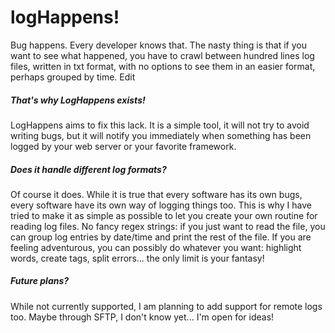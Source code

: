 logHappens!
=============

Bug happens. Every developer knows that. The nasty thing is that if you want to see what happened, you have to crawl between hundred lines log files, written in txt format, with no options to see them in an easier format, perhaps grouped by time. Edit


##### That's why LogHappens exists!

LogHappens aims to fix this lack. It is a simple tool, it will not try to avoid writing bugs, but it will notify you immediately when something has been logged by your web server or your favorite framework.


##### Does it handle different log formats?

Of course it does. While it is true that every software has its own bugs, every software have its own way of logging things too. This is why I have tried to make it as simple as possible to let you create your own routine for reading log files. No fancy regex strings: if you just want to read the file, you can group log entries by date/time and print the rest of the file. If you are feeling adventurous, you can possibly do whatever you want: highlight words, create tags, split errors... the only limit is your fantasy!


##### Future plans?

While not currently supported, I am planning to add support for remote logs too. Maybe through SFTP, I don't know yet... I'm open for ideas!

